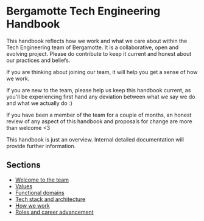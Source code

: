 # Bergamotte Tech Engineering Handbook

This handbook reflects how we work and what we care about within the Tech Engineering team of Bergamotte. It is a collaborative, open and evolving project. Please do contribute to keep it current and honest about our practices and beliefs.

If you are thinking about joining our team, it will help you get a sense of how we work.

If you are new to the team, please help us keep this handbook current, as you'll be experiencing first hand any deviation between what we say we do and what we actually do :)

If you have been a member of the team for a couple of months, an honest review of any aspect of this handbook and proposals for change are more than welcome <3

This handbook is just an overview. Internal detailed documentation will provide further information.

## Sections
* [Welcome to the team](welcome_to_the_team.md)
* [Values](values.md)
* [Functional domains](functional_domains.md)
* [Tech stack and architecture](tech_stack_and_architecture.md)
* [How we work](how_we_work.md)
* [Roles and career advancement](roles_and_career_advancement.md)
